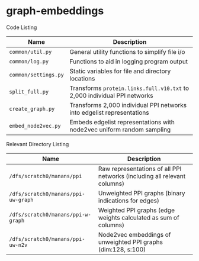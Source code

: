 # graph-embeddings

Code Listing

| Name                   | Description                                                                |
|------------------------|----------------------------------------------------------------------------|
| ``common/util.py``     | General utility functions to simplify file i/o                             |
| ``common/log.py``      | Functions to aid in logging program output                                 |
| ``common/settings.py`` | Static variables for file and directory locations                          |
| ``split_full.py``      | Transforms ``protein.links.full.v10.txt`` to 2,000 individual PPI networks |
| ``create_graph.py``    | Transforms 2,000 individual PPI networks into edgelist representations     |
| ``embed_node2vec.py``  | Embeds edgelist representations with node2vec uniform random sampling      |

Relevant Directory Listing

| Name                                 | Description                                                                |
|--------------------------------------|----------------------------------------------------------------------------|
| ``/dfs/scratch0/manans/ppi``         | Raw representations of all PPI networks (including all relevant columns)   | 
| ``/dfs/scratch0/manans/ppi-uw-graph``| Unweighted PPI graphs (binary indications for edges)                       |
| ``/dfs/scratch0/manans/ppi-w-graph`` | Weighted PPI graphs (edge weights calculated as sum of columns)            |
| ``/dfs/scratch0/manans/ppi-uw-n2v``  | Node2vec embeddings of unweighted PPI graphs (dim:128, s:100)              | 
